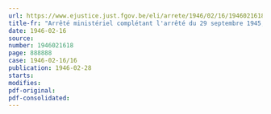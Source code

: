 ```yaml
---
url: https://www.ejustice.just.fgov.be/eli/arrete/1946/02/16/1946021618/justel
title-fr: "Arrêté ministériel complétant l'arrêté du 29 septembre 1945, créant une Commission régionale régulatrice des Prix à Anvers"
date: 1946-02-16
source:
number: 1946021618
page: 888888
case: 1946-02-16/16
publication: 1946-02-28
starts:
modifies:
pdf-original:
pdf-consolidated:
---
```


